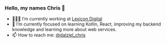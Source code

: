 ### Hello, my names Chris 👋

- 🧑🏻‍💻 I’m currently working at [Lexicon Digital](https://www.lexicon.com.au/)
- 🌱 I’m currently focused on learning Kotlin, React, improving my backend knowledge and learning more about web services.
- 📫 How to reach me: [@dalziel_chris](https://twitter.com/dalziel_chris)

<!-- ![Chris's github stats](https://github-readme-stats.vercel.app/api?username=ChristopherDalziel) -->
